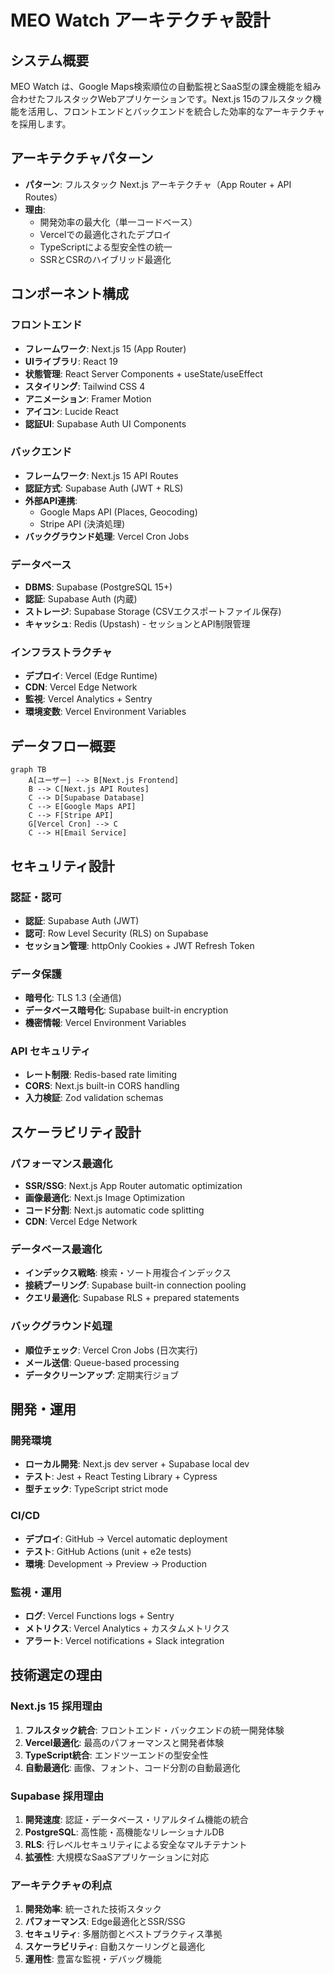 # MEO Watch アーキテクチャ設計

## システム概要

MEO Watch は、Google Maps検索順位の自動監視とSaaS型の課金機能を組み合わせたフルスタックWebアプリケーションです。Next.js 15のフルスタック機能を活用し、フロントエンドとバックエンドを統合した効率的なアーキテクチャを採用します。

## アーキテクチャパターン

- **パターン**: フルスタック Next.js アーキテクチャ（App Router + API Routes）
- **理由**:
  - 開発効率の最大化（単一コードベース）
  - Vercelでの最適化されたデプロイ
  - TypeScriptによる型安全性の統一
  - SSRとCSRのハイブリッド最適化

## コンポーネント構成

### フロントエンド
- **フレームワーク**: Next.js 15 (App Router)
- **UIライブラリ**: React 19
- **状態管理**: React Server Components + useState/useEffect
- **スタイリング**: Tailwind CSS 4
- **アニメーション**: Framer Motion
- **アイコン**: Lucide React
- **認証UI**: Supabase Auth UI Components

### バックエンド
- **フレームワーク**: Next.js 15 API Routes
- **認証方式**: Supabase Auth (JWT + RLS)
- **外部API連携**:
  - Google Maps API (Places, Geocoding)
  - Stripe API (決済処理)
- **バックグラウンド処理**: Vercel Cron Jobs

### データベース
- **DBMS**: Supabase (PostgreSQL 15+)
- **認証**: Supabase Auth (内蔵)
- **ストレージ**: Supabase Storage (CSVエクスポートファイル保存)
- **キャッシュ**: Redis (Upstash) - セッションとAPI制限管理

### インフラストラクチャ
- **デプロイ**: Vercel (Edge Runtime)
- **CDN**: Vercel Edge Network
- **監視**: Vercel Analytics + Sentry
- **環境変数**: Vercel Environment Variables

## データフロー概要

```mermaid
graph TB
    A[ユーザー] --> B[Next.js Frontend]
    B --> C[Next.js API Routes]
    C --> D[Supabase Database]
    C --> E[Google Maps API]
    C --> F[Stripe API]
    G[Vercel Cron] --> C
    C --> H[Email Service]
```

## セキュリティ設計

### 認証・認可
- **認証**: Supabase Auth (JWT)
- **認可**: Row Level Security (RLS) on Supabase
- **セッション管理**: httpOnly Cookies + JWT Refresh Token

### データ保護
- **暗号化**: TLS 1.3 (全通信)
- **データベース暗号化**: Supabase built-in encryption
- **機密情報**: Vercel Environment Variables

### API セキュリティ
- **レート制限**: Redis-based rate limiting
- **CORS**: Next.js built-in CORS handling
- **入力検証**: Zod validation schemas

## スケーラビリティ設計

### パフォーマンス最適化
- **SSR/SSG**: Next.js App Router automatic optimization
- **画像最適化**: Next.js Image Optimization
- **コード分割**: Next.js automatic code splitting
- **CDN**: Vercel Edge Network

### データベース最適化
- **インデックス戦略**: 検索・ソート用複合インデックス
- **接続プーリング**: Supabase built-in connection pooling
- **クエリ最適化**: Supabase RLS + prepared statements

### バックグラウンド処理
- **順位チェック**: Vercel Cron Jobs (日次実行)
- **メール送信**: Queue-based processing
- **データクリーンアップ**: 定期実行ジョブ

## 開発・運用

### 開発環境
- **ローカル開発**: Next.js dev server + Supabase local dev
- **テスト**: Jest + React Testing Library + Cypress
- **型チェック**: TypeScript strict mode

### CI/CD
- **デプロイ**: GitHub → Vercel automatic deployment
- **テスト**: GitHub Actions (unit + e2e tests)
- **環境**: Development → Preview → Production

### 監視・運用
- **ログ**: Vercel Functions logs + Sentry
- **メトリクス**: Vercel Analytics + カスタムメトリクス
- **アラート**: Vercel notifications + Slack integration

## 技術選定の理由

### Next.js 15 採用理由
1. **フルスタック統合**: フロントエンド・バックエンドの統一開発体験
2. **Vercel最適化**: 最高のパフォーマンスと開発者体験
3. **TypeScript統合**: エンドツーエンドの型安全性
4. **自動最適化**: 画像、フォント、コード分割の自動最適化

### Supabase 採用理由
1. **開発速度**: 認証・データベース・リアルタイム機能の統合
2. **PostgreSQL**: 高性能・高機能なリレーショナルDB
3. **RLS**: 行レベルセキュリティによる安全なマルチテナント
4. **拡張性**: 大規模なSaaSアプリケーションに対応

### アーキテクチャの利点

1. **開発効率**: 統一された技術スタック
2. **パフォーマンス**: Edge最適化とSSR/SSG
3. **セキュリティ**: 多層防御とベストプラクティス準拠
4. **スケーラビリティ**: 自動スケーリングと最適化
5. **運用性**: 豊富な監視・デバッグ機能
